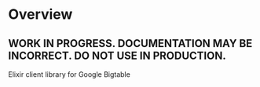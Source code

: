 # Overview

## WORK IN PROGRESS. DOCUMENTATION MAY BE INCORRECT. DO NOT USE IN PRODUCTION.

Elixir client library for Google Bigtable
